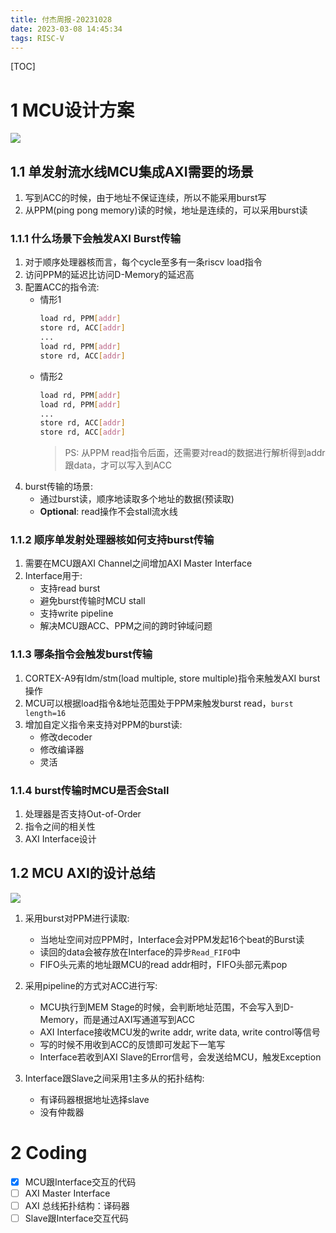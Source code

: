 ```yaml
---
title: 付杰周报-20231028
date: 2023-03-08 14:45:34
tags: RISC-V
---
```


[TOC]

# 1 MCU设计方案

![](https://s2.loli.net/2023/12/02/1S3R8MJuh5F6LKA.png)

## 1.1 单发射流水线MCU集成AXI需要的场景

1. 写到ACC的时候，由于地址不保证连续，所以不能采用burst写
2. 从PPM(ping pong memory)读的时候，地址是连续的，可以采用burst读

### 1.1.1 什么场景下会触发AXI Burst传输

1. 对于顺序处理器核而言，每个cycle至多有一条riscv load指令
2. 访问PPM的延迟比访问D-Memory的延迟高
3. 配置ACC的指令流:
   - 情形1
     ```bash
     load rd, PPM[addr]
     store rd, ACC[addr]
     ...
     load rd, PPM[addr]
     store rd, ACC[addr]
     ```
   - 情形2
     ```bash
     load rd, PPM[addr]
     load rd, PPM[addr]
     ...
     store rd, ACC[addr]
     store rd, ACC[addr]
     ```
     > PS: 从PPM read指令后面，还需要对read的数据进行解析得到addr跟data，才可以写入到ACC
4. burst传输的场景:
   - 通过burst读，顺序地读取多个地址的数据(预读取)
   - **Optional**: read操作不会stall流水线

### 1.1.2 顺序单发射处理器核如何支持burst传输

1. 需要在MCU跟AXI Channel之间增加AXI Master Interface
2. Interface用于:
   - 支持read burst
   - 避免burst传输时MCU stall
   - 支持write pipeline
   - 解决MCU跟ACC、PPM之间的跨时钟域问题

### 1.1.3 哪条指令会触发burst传输

1. CORTEX-A9有ldm/stm(load multiple, store multiple)指令来触发AXI burst操作
2. MCU可以根据load指令&地址范围处于PPM来触发burst read，`burst length=16`
3. 增加自定义指令来支持对PPM的burst读:
   - 修改decoder
   - 修改编译器
   - 灵活

### 1.1.4 burst传输时MCU是否会Stall

1. 处理器是否支持Out-of-Order
2. 指令之间的相关性
3. AXI Interface设计

## 1.2 MCU AXI的设计总结

![](https://s2.loli.net/2023/12/02/jOINcTw9LEFDpg2.png)

1. 采用burst对PPM进行读取:

   - 当地址空间对应PPM时，Interface会对PPM发起16个beat的Burst读
   - 读回的data会被存放在Interface的异步`Read_FIFO`中
   - FIFO头元素的地址跟MCU的read addr相时，FIFO头部元素pop

2. 采用pipeline的方式对ACC进行写:

   - MCU执行到MEM Stage的时候，会判断地址范围，不会写入到D-Memory，而是通过AXI写通道写到ACC
   - AXI Interface接收MCU发的write addr, write data, write control等信号
   - 写的时候不用收到ACC的反馈即可发起下一笔写
   - Interface若收到AXI Slave的Error信号，会发送给MCU，触发Exception

3. Interface跟Slave之间采用1主多从的拓扑结构:
   - 有译码器根据地址选择slave
   - 没有仲裁器

# 2 Coding

- [x] MCU跟Interface交互的代码
- [ ] AXI Master Interface
- [ ] AXI 总线拓扑结构：译码器
- [ ] Slave跟Interface交互代码
